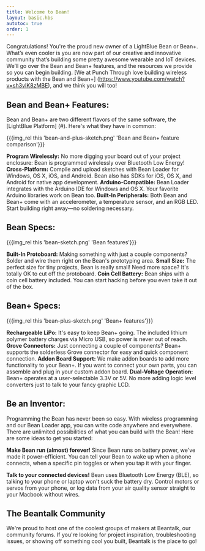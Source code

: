 ```yaml
---
title: Welcome to Bean!
layout: basic.hbs
autotoc: true
order: 1
---
```

 

Congratulations! You're the proud new owner of a LightBlue Bean or Bean+.  What’s even cooler is you are now part of our creative and innovative community that’s building some pretty awesome wearable and IoT devices.  We’ll go over the Bean and Bean+ features, and the resources we provide so you can begin building. [We at Punch Through love building wireless products with the Bean and Bean+] (https://www.youtube.com/watch?v=sh3vIK8zMBE), and we think you will too! 

## Bean and Bean+ Features:
Bean and Bean+ are two different flavors of the same software, the [LightBlue Platform] (#). Here's what they have in common:

{{{img_rel this 'bean-and-plus-sketch.png' 'Bean and Bean+ feature comparison'}}}

__Program Wirelessly:__ No more digging your board out of your project enclosure: Bean is programmed wirelessly over Bluetooth Low Energy!
__Cross-Platform:__ Compile and upload sketches with Bean Loader for Windows, OS X, iOS, and Android. Bean also has SDKs for iOS, OS X, and Android for native app development.
__Arduino-Compatible:__ Bean Loader integrates with the Arduino IDE for Windows and OS X. Your favorite Arduino libraries work on Bean too.
__Built-In Peripherals:__ Both Bean and Bean+ come with an accelerometer, a temperature sensor, and an RGB LED. Start building right away—no soldering necessary.

## Bean Specs:

{{{img_rel this 'bean-sketch.png' 'Bean features'}}}

__Built-In Protoboard:__ Making something with just a couple components? Solder and wire them right on the Bean's prototyping area.
__Small Size:__ The perfect size for tiny projects, Bean is really small! Need more space? It's totally OK to cut off the protoboard.
__Coin Cell Battery:__ Bean ships with a coin cell battery included. You can start hacking before you even take it out of the box.

## Bean+ Specs:

{{{img_rel this 'bean-plus-sketch.png' 'Bean+ features'}}}

__Rechargeable LiPo:__ It's easy to keep Bean+ going. The included lithium polymer battery charges via Micro USB, so power is never out of reach.
__Grove Connectors:__ Just connecting a couple of components? Bean+ supports the solderless Grove connector for easy and quick component connection.
__Addon Board Support:__ We make addon boards to add more functionality to your Bean+. If you want to connect your own parts, you can assemble and plug in your custom addon board.
__Dual-Voltage Operation:__ Bean+ operates at a user-selectable 3.3V or 5V. No more adding logic level converters just to talk to your fancy graphic LCD.

## Be an Inventor:
Programming the Bean has never been so easy.  With wireless programming and our Bean Loader app, you can write code anywhere and everywhere. There are unlimited possibilities of what you can build with the Bean!  Here are some ideas to get you started:

__Make Bean run (almost) forever!__
  Since Bean runs on battery power, we've made it power-efficient. You can tell
  your Bean to wake up when a phone connects, when a specific pin toggles or
  when you tap it with your finger.

__Talk to your connected devices!__
  Bean uses Bluetooth Low Energy (BLE), so talking to your phone or laptop won't
  suck the battery dry. Control motors or servos from your phone, or log data from
  your air quality sensor straight to your Macbook without wires.

## The Beantalk Community
We're proud to host one of the coolest groups of makers at Beantalk, our community forums. If you're looking for project inspiration, troubleshooting issues, or showing off something cool you built, Beantalk is the place to go!